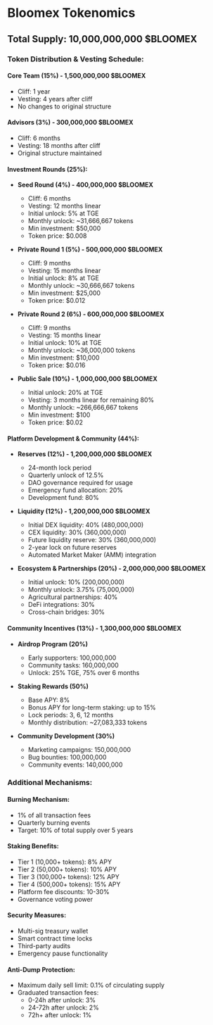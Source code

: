 # Bloomex Tokenomics

## Total Supply: 10,000,000,000 $BLOOMEX

### Token Distribution & Vesting Schedule:

#### Core Team (15%) - 1,500,000,000 $BLOOMEX
- Cliff: 1 year
- Vesting: 4 years after cliff
- No changes to original structure

#### Advisors (3%) - 300,000,000 $BLOOMEX
- Cliff: 6 months
- Vesting: 18 months after cliff
- Original structure maintained

#### Investment Rounds (25%):
- **Seed Round (4%) - 400,000,000 $BLOOMEX**
  - Cliff: 6 months
  - Vesting: 12 months linear
  - Initial unlock: 5% at TGE
  - Monthly unlock: ~31,666,667 tokens
  - Min investment: $50,000
  - Token price: $0.008

- **Private Round 1 (5%) - 500,000,000 $BLOOMEX**
  - Cliff: 9 months
  - Vesting: 15 months linear
  - Initial unlock: 8% at TGE
  - Monthly unlock: ~30,666,667 tokens
  - Min investment: $25,000
  - Token price: $0.012

- **Private Round 2 (6%) - 600,000,000 $BLOOMEX**
  - Cliff: 9 months
  - Vesting: 15 months linear
  - Initial unlock: 10% at TGE
  - Monthly unlock: ~36,000,000 tokens
  - Min investment: $10,000
  - Token price: $0.016

- **Public Sale (10%) - 1,000,000,000 $BLOOMEX**
  - Initial unlock: 20% at TGE
  - Vesting: 3 months linear for remaining 80%
  - Monthly unlock: ~266,666,667 tokens
  - Min investment: $100
  - Token price: $0.02

#### Platform Development & Community (44%):

- **Reserves (12%) - 1,200,000,000 $BLOOMEX**
  - 24-month lock period
  - Quarterly unlock of 12.5%
  - DAO governance required for usage
  - Emergency fund allocation: 20%
  - Development fund: 80%

- **Liquidity (12%) - 1,200,000,000 $BLOOMEX**
  - Initial DEX liquidity: 40% (480,000,000)
  - CEX liquidity: 30% (360,000,000)
  - Future liquidity reserve: 30% (360,000,000)
  - 2-year lock on future reserves
  - Automated Market Maker (AMM) integration

- **Ecosystem & Partnerships (20%) - 2,000,000,000 $BLOOMEX**
  - Initial unlock: 10% (200,000,000)
  - Monthly unlock: 3.75% (75,000,000)
  - Agricultural partnerships: 40%
  - DeFi integrations: 30%
  - Cross-chain bridges: 30%

#### Community Incentives (13%) - 1,300,000,000 $BLOOMEX
- **Airdrop Program (20%)**
  - Early supporters: 100,000,000
  - Community tasks: 160,000,000
  - Unlock: 25% TGE, 75% over 6 months

- **Staking Rewards (50%)**
  - Base APY: 8%
  - Bonus APY for long-term staking: up to 15%
  - Lock periods: 3, 6, 12 months
  - Monthly distribution: ~27,083,333 tokens

- **Community Development (30%)**
  - Marketing campaigns: 150,000,000
  - Bug bounties: 100,000,000
  - Community events: 140,000,000

### Additional Mechanisms:

#### Burning Mechanism:
- 1% of all transaction fees
- Quarterly burning events
- Target: 10% of total supply over 5 years

#### Staking Benefits:
- Tier 1 (10,000+ tokens): 8% APY
- Tier 2 (50,000+ tokens): 10% APY
- Tier 3 (100,000+ tokens): 12% APY
- Tier 4 (500,000+ tokens): 15% APY
- Platform fee discounts: 10-30%
- Governance voting power

#### Security Measures:
- Multi-sig treasury wallet
- Smart contract time locks
- Third-party audits
- Emergency pause functionality

#### Anti-Dump Protection:
- Maximum daily sell limit: 0.1% of circulating supply
- Graduated transaction fees:
  - 0-24h after unlock: 3%
  - 24-72h after unlock: 2%
  - 72h+ after unlock: 1%